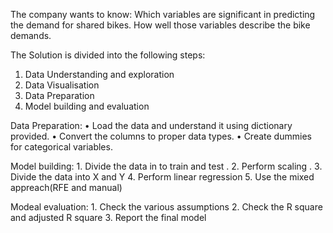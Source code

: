 The company wants to know:
Which variables are significant in predicting the demand for shared bikes. How well those variables describe the bike demands.

The Solution is divided into the following steps:
1. Data Understanding and exploration
2. Data Visualisation
3. Data Preparation
3. Model building and evaluation

Data Preparation:
• Load the data and understand it using dictionary provided. 
• Convert the columns to proper data types. 
• Create dummies for categorical variables.

Model building: 1. Divide the data in to train and test .
                2. Perform scaling . 
                3. Divide the data into X and Y 
                4. Perform linear regression 
                5. Use the mixed appreach(RFE and manual)

Modeal evaluation: 1. Check the various assumptions 
                   2. Check the R square and adjusted R square 
                   3. Report the final model
